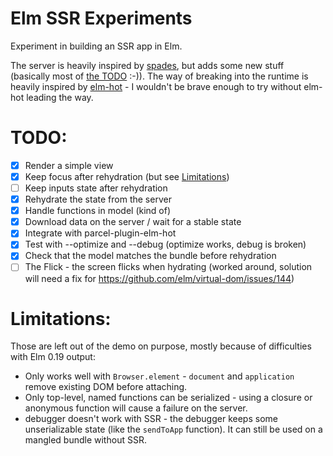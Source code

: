 # Elm SSR Experiments

Experiment in building an SSR app in Elm.

The server is heavily inspired by [spades](https://github.com/rogeriochaves/spades), but adds some new stuff (basically most of [the TODO](#TODO) :-)).
The way of breaking into the runtime is heavily inspired by [elm-hot](https://github.com/klazuka/elm-hot/blob/) - I wouldn't be brave enough to try without elm-hot leading the way.

# <a name="TODO"></a>TODO:
* [x] Render a simple view
* [x] Keep focus after rehydration (but see [Limitations](#limitations))
* [ ] Keep inputs state after rehydration
* [x] Rehydrate the state from the server
* [x] Handle functions in model (kind of)
* [x] Download data on the server / wait for a stable state
* [x] Integrate with parcel-plugin-elm-hot
* [x] Test with --optimize and --debug (optimize works, debug is broken)
* [x] Check that the model matches the bundle before rehydration
* [ ] The Flick - the screen flicks when hydrating (worked around, solution will need a fix for https://github.com/elm/virtual-dom/issues/144)

# <a name="limitations"></a>Limitations:
Those are left out of the demo on purpose, mostly because of difficulties with Elm 0.19 output:
* Only works well with `Browser.element` - `document` and `application` remove existing DOM before attaching.
* Only top-level, named functions can be serialized - using a closure or anonymous function will cause a failure on the server.
* debugger doesn't work with SSR - the debugger keeps some unserializable state (like the `sendToApp` function). It can still be used on a mangled bundle without SSR.
